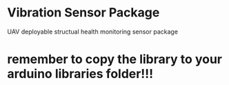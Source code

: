 # Vibration Sensor Package
UAV deployable structual health monitoring sensor package


# remember to copy the library to your arduino libraries folder!!!
